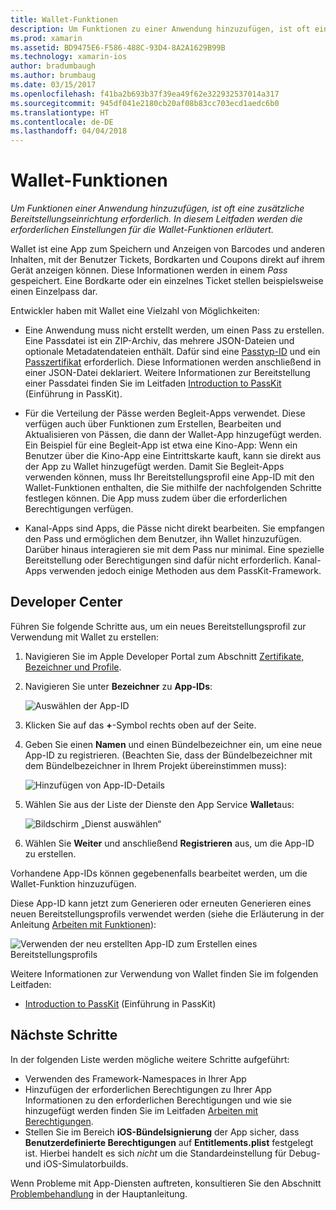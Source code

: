 ```yaml
---
title: Wallet-Funktionen
description: Um Funktionen zu einer Anwendung hinzuzufügen, ist oft eine zusätzliche Bereitstellungseinrichtung erforderlich. In diesem Leitfaden werden die erforderlichen Einstellungen für die Wallet-Funktionen erläutert.
ms.prod: xamarin
ms.assetid: BD9475E6-F586-488C-93D4-8A2A1629B99B
ms.technology: xamarin-ios
author: bradumbaugh
ms.author: brumbaug
ms.date: 03/15/2017
ms.openlocfilehash: f41ba2b693b37f39ea49f62e322932537014a317
ms.sourcegitcommit: 945df041e2180cb20af08b83cc703ecd1aedc6b0
ms.translationtype: HT
ms.contentlocale: de-DE
ms.lasthandoff: 04/04/2018
---
```

# <a name="wallet-capabilities"></a>Wallet-Funktionen

_Um Funktionen einer Anwendung hinzuzufügen, ist oft eine zusätzliche Bereitstellungseinrichtung erforderlich. In diesem Leitfaden werden die erforderlichen Einstellungen für die Wallet-Funktionen erläutert._

Wallet ist eine App zum Speichern und Anzeigen von Barcodes und anderen Inhalten, mit der Benutzer Tickets, Bordkarten und Coupons direkt auf ihrem Gerät anzeigen können. Diese Informationen werden in einem _Pass_ gespeichert. Eine Bordkarte oder ein einzelnes Ticket stellen beispielsweise einen Einzelpass dar. 

Entwickler haben mit Wallet eine Vielzahl von Möglichkeiten:

*   Eine Anwendung muss nicht erstellt werden, um einen Pass zu erstellen. Eine Passdatei ist ein ZIP-Archiv, das mehrere JSON-Dateien und optionale Metadatendateien enthält. Dafür sind eine [Passtyp-ID](~/ios/platform/passkit.md) und ein [Passzertifikat](~/ios/platform/passkit.md) erforderlich. Diese Informationen werden anschließend in einer JSON-Datei deklariert. Weitere Informationen zur Bereitstellung einer Passdatei finden Sie im Leitfaden [Introduction to PassKit](~/ios/platform/passkit.md) (Einführung in PassKit).

*   Für die Verteilung der Pässe werden Begleit-Apps verwendet. Diese verfügen auch über Funktionen zum Erstellen, Bearbeiten und Aktualisieren von Pässen, die dann der Wallet-App hinzugefügt werden. Ein Beispiel für eine Begleit-App ist etwa eine Kino-App: Wenn ein Benutzer über die Kino-App eine Eintrittskarte kauft, kann sie direkt aus der App zu Wallet hinzugefügt werden. Damit Sie Begleit-Apps verwenden können, muss Ihr Bereitstellungsprofil eine App-ID mit den Wallet-Funktionen enthalten, die Sie mithilfe der nachfolgenden Schritte festlegen können. Die App muss zudem über die erforderlichen Berechtigungen verfügen.

*   Kanal-Apps sind Apps, die Pässe nicht direkt bearbeiten. Sie empfangen den Pass und ermöglichen dem Benutzer, ihn Wallet hinzuzufügen. Darüber hinaus interagieren sie mit dem Pass nur minimal. Eine spezielle Bereitstellung oder Berechtigungen sind dafür nicht erforderlich. Kanal-Apps verwenden jedoch einige Methoden aus dem PassKit-Framework.

## <a name="developer-center"></a>Developer Center

Führen Sie folgende Schritte aus, um ein neues Bereitstellungsprofil zur Verwendung mit Wallet zu erstellen:

1.  Navigieren Sie im Apple Developer Portal zum Abschnitt [Zertifikate, Bezeichner und Profile](https://developer.apple.com/account/ios/certificate/).
2.  Navigieren Sie unter **Bezeichner** zu **App-IDs**: 
    
    ![Auswählen der App-ID](wallet-capabilities-images/image17.png)

3.  Klicken Sie auf das **+**-Symbol rechts oben auf der Seite.
4.  Geben Sie einen **Namen** und einen Bündelbezeichner ein, um eine neue App-ID zu registrieren. (Beachten Sie, dass der Bündelbezeichner mit dem Bündelbezeichner in Ihrem Projekt übereinstimmen muss):
   
    ![Hinzufügen von App-ID-Details](wallet-capabilities-images/image18.png)

5.  Wählen Sie aus der Liste der Dienste den App Service **Wallet**aus:
    
    ![Bildschirm „Dienst auswählen“](wallet-capabilities-images/image19.png)

6.  Wählen Sie **Weiter** und anschließend **Registrieren** aus, um die App-ID zu erstellen.

Vorhandene App-IDs können gegebenenfalls bearbeitet werden, um die Wallet-Funktion hinzuzufügen.

Diese App-ID kann jetzt zum Generieren oder erneuten Generieren eines neuen Bereitstellungsprofils verwendet werden (siehe die Erläuterung in der Anleitung [Arbeiten mit Funktionen](~/ios/deploy-test/provisioning/capabilities/index.md)):

![Verwenden der neu erstellten App-ID zum Erstellen eines Bereitstellungsprofils](wallet-capabilities-images/image20.png)


Weitere Informationen zur Verwendung von Wallet finden Sie im folgenden Leitfaden:

*   [Introduction to PassKit](~/ios/platform/passkit.md) (Einführung in PassKit)
 
## <a name="next-steps"></a>Nächste Schritte
 
In der folgenden Liste werden mögliche weitere Schritte aufgeführt:

* Verwenden des Framework-Namespaces in Ihrer App
* Hinzufügen der erforderlichen Berechtigungen zu Ihrer App Informationen zu den erforderlichen Berechtigungen und wie sie hinzugefügt werden finden Sie im Leitfaden [Arbeiten mit Berechtigungen](~/ios/deploy-test/provisioning/entitlements.md).
* Stellen Sie im Bereich **iOS-Bündelsignierung** der App sicher, dass **Benutzerdefinierte Berechtigungen** auf **Entitlements.plist** festgelegt ist. Hierbei handelt es sich _nicht_ um die Standardeinstellung für Debug- und iOS-Simulatorbuilds.

Wenn Probleme mit App-Diensten auftreten, konsultieren Sie den Abschnitt [Problembehandlung](~/ios/deploy-test/provisioning/capabilities/index.md) in der Hauptanleitung.